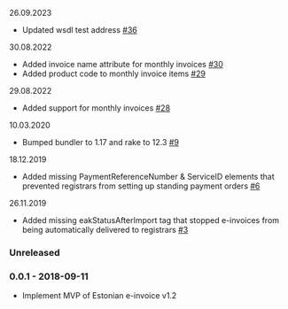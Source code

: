 26.09.2023
* Updated wsdl test address [#36](https://github.com/internetee/e_invoice/pull/36)

30.08.2022
* Added invoice name attribute for monthly invoices [#30](https://github.com/internetee/e_invoice/pull/30)
* Added product code to monthly invoice items [#29](https://github.com/internetee/e_invoice/pull/29)

29.08.2022
* Added support for monthly invoices [#28](https://github.com/internetee/e_invoice/pull/28)

10.03.2020
* Bumped bundler to 1.17 and rake to 12.3 [#9](https://github.com/internetee/e_invoice/pull/9)

18.12.2019
* Added missing PaymentReferenceNumber & ServiceID elements that prevented registrars from setting up standing payment orders [#6](https://github.com/internetee/e_invoice/issues/6)

26.11.2019
* Added missing eakStatusAfterImport tag that stopped e-invoices from being automatically delivered to registrars [#3](https://github.com/internetee/e_invoice/issues/3)

### Unreleased

### 0.0.1 - 2018-09-11

* Implement MVP of Estonian e-invoice v1.2
